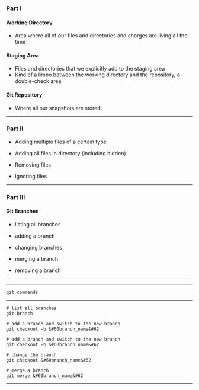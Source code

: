 ### Part I

#### Working Directory
- Area where all of our files and directories and charges are living all the time

#### Staging Area
- Files and directories that we explicitly add to the staging area
- Kind of a limbo between the working directory and the repository, a double-check area

#### Git Repository
- Where all our snapshots are stored

---

### Part II

- Adding multiple files of a certain type

- Adding all files in directory (including hidden)  

- Removing files

- Ignoring files

---

### Part III

#### Git Branches

- listing all branches

- adding a branch

- changing branches

- merging a branch

- removing a branch


---
---

```
git commands
```

---

```
# list all branches
git branch

```

```
# add a branch and switch to the new branch
git checkout -b &#60branch_name&#62

```
```
# add a branch and switch to the new branch
git checkout -b &#60branch_name&#62

```
```
# change the branch
git checkout &#60branch_name&#62

```
```
# merge a branch
git merge &#60branch_name&#62
```

---